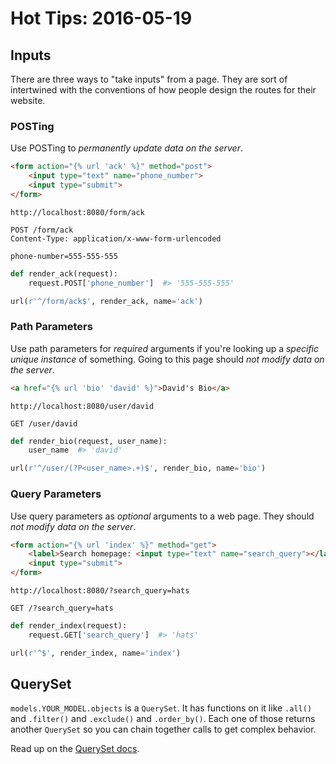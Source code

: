 # Hot Tips: 2016-05-19

## Inputs

There are three ways to "take inputs" from a page.
They are sort of intertwined with the conventions of how people design the routes for their website.

### POSTing

Use POSTing to _permanently update data on the server_.

```html
<form action="{% url 'ack' %}" method="post">
    <input type="text" name="phone_number">
    <input type="submit">
</form>
```

`http://localhost:8080/form/ack`

```
POST /form/ack
Content-Type: application/x-www-form-urlencoded

phone-number=555-555-555
```

```py
def render_ack(request):
    request.POST['phone_number']  #> '555-555-555'

url(r'^/form/ack$', render_ack, name='ack')
```

### Path Parameters

Use path parameters for _required_ arguments if you're looking up a _specific unique instance_ of something.
Going to this page should _not modify data on the server_.

```html
<a href="{% url 'bio' 'david' %}">David's Bio</a>
```

`http://localhost:8080/user/david`

```
GET /user/david
```

```py
def render_bio(request, user_name):
    user_name  #> 'david'

url(r'^/user/(?P<user_name>.+)$', render_bio, name='bio')
```

### Query Parameters

Use query parameters as _optional_ arguments to a web page.
They should _not modify data on the server_.

```html
<form action="{% url 'index' %}" method="get">
    <label>Search homepage: <input type="text" name="search_query"></label>
    <input type="submit">
</form>
```

`http://localhost:8080/?search_query=hats`

```
GET /?search_query=hats
```

```py
def render_index(request):
    request.GET['search_query']  #> 'hats'

url(r'^$', render_index, name='index')
```

## QuerySet

`models.YOUR_MODEL.objects` is a `QuerySet`.
It has functions on it like `.all()` and `.filter()` and `.exclude()` and `.order_by()`.
Each one of those returns another `QuerySet` so you can chain together calls to get complex behavior.

Read up on the [QuerySet docs](https://docs.djangoproject.com/en/1.9/ref/models/querysets/).
